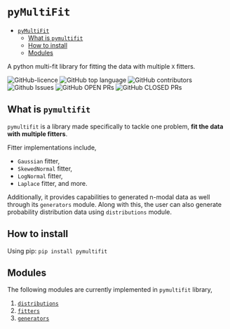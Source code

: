 # `pyMultiFit`

- [`pyMultiFit`](#pymultifit)
  - [What is `pymultifit`](#what-is-pymultifit)
  - [How to install](#how-to-install)
  - [Modules](#modules)

A python multi-fit library for fitting the data with multiple `X` fitters.

![GitHub-licence](https://img.shields.io/github/license/syedalimohsinbukhari/pymultifit?style=for-the-badge&color=darkblue)
![GitHub top language](https://img.shields.io/github/languages/top/syedalimohsinbukhari/pymultifit?color=lightgreen&style=for-the-badge)
![GitHub contributors](https://img.shields.io/github/contributors/syedalimohsinbukhari/pymultifit?color=gold&style=for-the-badge)
![Github Issues](https://img.shields.io/github/issues/syedalimohsinbukhari/pymultifit?color=orange&style=for-the-badge)
![GitHub OPEN PRs](https://img.shields.io/github/issues-pr/syedalimohsinbukhari/pymultifit?color=darkred&style=for-the-badge)
![GitHub CLOSED PRs](https://img.shields.io/github/issues-pr-closed/syedalimohsinbukhari/pymultifit?color=darkgreen&style=for-the-badge)

## What is `pymultifit`

`pymultifit` is a library made specifically to tackle one problem, **fit the data with multiple fitters**.

Fitter implementations include,

- `Gaussian` fitter,
- `SkewedNormal` fitter,
- `LogNormal` fitter,
- `Laplace` fitter, and more.

Additionally, it provides capabilities to generated n-modal data as well through its `generators` module.
Along with this, the user can also generate probability distribution data using `distributions` module.

## How to install

Using pip: `pip install pymultifit`

## Modules

The following modules are currently implemented in `pymultifit` library,

1. [`distributions`](https://github.com/syedalimohsinbukhari/pyMultiFit/tree/0003-ParEXTRACTION/docs/distributions.md)
2. [`fitters`](https://github.com/syedalimohsinbukhari/pyMultiFit/tree/0003-ParEXTRACTION/docs/fitters.md)
3. [`generators`](https://github.com/syedalimohsinbukhari/pyMultiFit/tree/0003-ParEXTRACTION/docs/generators.md)